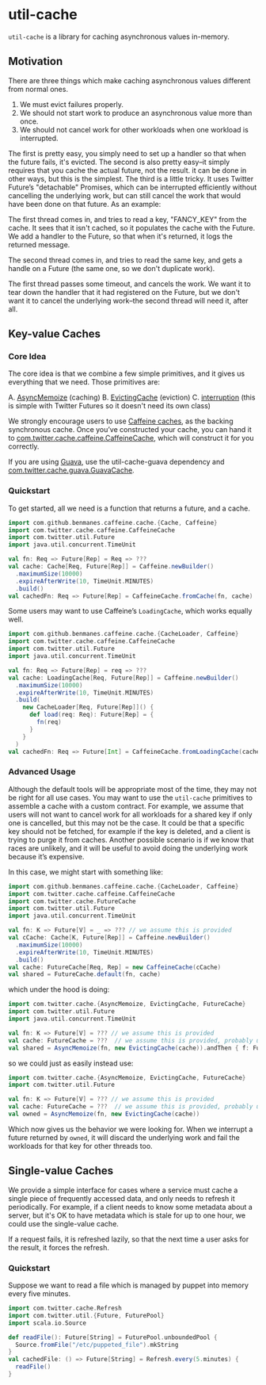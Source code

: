 # util-cache

`util-cache` is a library for caching asynchronous values in-memory.

## Motivation

There are three things which make caching asynchronous values different from normal ones.

1. We must evict failures properly.
2. We should not start work to produce an asynchronous value more
than once.
3. We should not cancel work for other workloads when one workload is interrupted.

The first is pretty easy, you simply need to set up a handler so that when the future fails, it's
evicted.  The second is also pretty easy–it simply requires that you cache the actual future, not
the result.  it can be done in other ways, but this is the simplest.  The third is a little tricky.
It uses Twitter Future’s "detachable" Promises, which can be interrupted efficiently without
cancelling the underlying work, but can still cancel the work that would have been done on that
future.  As an example:

The first thread comes in, and tries to read a key, "FANCY_KEY" from the cache.  It sees that it
isn't cached, so it populates the cache with the Future.  We add a handler to the Future, so that
when it's returned, it logs the returned message.

The second thread comes in, and tries to read the same key, and gets a handle on a Future (the same
one, so we don't duplicate work).

The first thread passes some timeout, and cancels the work.  We want it to tear down the handler
that it had registered on the Future, but we don't want it to cancel the underlying work–the second
thread will need it, after all.

## Key-value Caches

### Core Idea

The core idea is that we combine a few simple primitives, and it gives us everything that we need.
Those primitives are:

A. [AsyncMemoize][0] (caching)
B. [EvictingCache][1] (eviction)
C. [interruption][2] (this is simple with Twitter Futures so it doesn't need its own class)


We strongly encourage users to use [Caffeine caches][3], as the backing synchronous cache. Once you’ve
constructed your cache, you can hand it to [com.twitter.cache.caffeine.CaffeineCache][4],
which will construct it for you correctly.

If you are using [Guava][5], use the util-cache-guava dependency and
[com.twitter.cache.guava.GuavaCache][6].

### Quickstart

To get started, all we need is a function that returns a future, and a cache.

```scala
import com.github.benmanes.caffeine.cache.{Cache, Caffeine}
import com.twitter.cache.caffeine.CaffeineCache
import com.twitter.util.Future
import java.util.concurrent.TimeUnit

val fn: Req => Future[Rep] = Req => ???
val cache: Cache[Req, Future[Rep]] = Caffeine.newBuilder()
  .maximumSize(10000)
  .expireAfterWrite(10, TimeUnit.MINUTES)
  .build()
val cachedFn: Req => Future[Rep] = CaffeineCache.fromCache(fn, cache)
```

Some users may want to use Caffeine’s `LoadingCache`, which works equally well.

```scala
import com.github.benmanes.caffeine.cache.{CacheLoader, Caffeine}
import com.twitter.cache.caffeine.CaffeineCache
import com.twitter.util.Future
import java.util.concurrent.TimeUnit

val fn: Req => Future[Rep] = req => ???
val cache: LoadingCache[Req, Future[Rep]] = Caffeine.newBuilder()
  .maximumSize(10000)
  .expireAfterWrite(10, TimeUnit.MINUTES)
  .build(
    new CacheLoader[Req, Future[Rep]]() {
      def load(req: Req): Future[Rep] = {
        fn(req)
      }
    }
  )
val cachedFn: Req => Future[Int] = CaffeineCache.fromLoadingCache(cache)
```

### Advanced Usage

Although the default tools will be appropriate most of the time, they may not be right for all use
cases.  You may want to use the `util-cache` primitives to assemble a cache with a custom contract.
For example, we assume that users will not want to cancel work for all workloads for a shared key if
only one is cancelled, but this may not be the case. It could be that a specific key should not be
fetched, for example if the key is deleted, and a client is trying to purge it from caches.  Another
possible scenario is if we know that races are unlikely, and it will be useful to avoid doing the
underlying work because it’s expensive.

In this case, we might start with something like:

```scala
import com.github.benmanes.caffeine.cache.{CacheLoader, Caffeine}
import com.twitter.cache.caffeine.CaffeineCache
import com.twitter.cache.FutureCache
import com.twitter.util.Future
import java.util.concurrent.TimeUnit

val fn: K => Future[V] = _ => ??? // we assume this is provided
val cCache: Cache[K, Future[Rep]] = Caffeine.newBuilder()
  .maximumSize(10000)
  .expireAfterWrite(10, TimeUnit.MINUTES)
  .build()
val cache: FutureCache[Req, Rep] = new CaffeineCache(cCache)
val shared = FutureCache.default(fn, cache)
```

which under the hood is doing:

```scala
import com.twitter.cache.{AsyncMemoize, EvictingCache, FutureCache}
import com.twitter.util.Future
import java.util.concurrent.TimeUnit

val fn: K => Future[V] = ??? // we assume this is provided
val cache: FutureCache = ???  // we assume this is provided, probably using CaffeineCache
val shared = AsyncMemoize(fn, new EvictingCache(cache)).andThen { f: Future[V] => f.interruptible() }
```

so we could just as easily instead use:

```scala
import com.twitter.cache.{AsyncMemoize, EvictingCache, FutureCache}
import com.twitter.util.Future

val fn: K => Future[V] = ??? // we assume this is provided
val cache: FutureCache = ???  // we assume this is provided, probably using CaffeineCache
val owned = AsyncMemoize(fn, new EvictingCache(cache))
```

Which now gives us the behavior we were looking for.  When we interrupt a future returned by
`owned`, it will discard the underlying work and fail the workloads for that key for other threads
too.

## Single-value Caches

We provide a simple interface for cases where a service must cache a single piece of frequently
accessed data, and only needs to refresh it periodically.  For example, if a client needs to know
some metadata about a server, but it's OK to have metadata which is stale for up to one hour, we
could use the single-value cache.

If a request fails, it is refreshed lazily, so that the next time a user asks for the result, it
forces the refresh.

### Quickstart

Suppose we want to read a file which is managed by puppet into memory every five minutes.

```scala
import com.twitter.cache.Refresh
import com.twitter.util.{Future, FuturePool}
import scala.io.Source

def readFile(): Future[String] = FuturePool.unboundedPool {
  Source.fromFile("/etc/puppeted_file").mkString
}
val cachedFile: () => Future[String] = Refresh.every(5.minutes) {
  readFile()
}

```

[0]: https://github.com/twitter/util/blob/develop/util-cache/src/main/scala/com/twitter/cache/AsyncMemoize.scala
[1]: https://github.com/twitter/util/blob/develop/util-cache/src/main/scala/com/twitter/cache/EvictingCache.scala
[2]: https://github.com/twitter/util/blob/f5e363e5dbfa42a49478e0324099a7f2884cf6d8/util-cache/src/main/scala/com/twitter/cache/FutureCache.scala#L101-L109
[3]: https://github.com/ben-manes/caffeine/wiki
[4]: https://github.com/twitter/util/blob/develop/util-cache/src/main/scala/com/twitter/cache/caffeine/CaffeineCache.scala
[5]: https://github.com/google/guava/wiki/CachesExplained
[6]: https://github.com/twitter/util/blob/develop/util-cache-guava/src/main/scala/com/twitter/cache/guava/GuavaCache.scala
